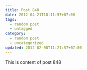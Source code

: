 ```yaml
---
title: Post 848
date: 2012-04-21T18:11:57+07:00
tags:
  - random post
  - untagged
category:
  - random post
  - uncategorized
updated: 2012-02-08T11:21:57+07:00
---
```

This is content of post 848
